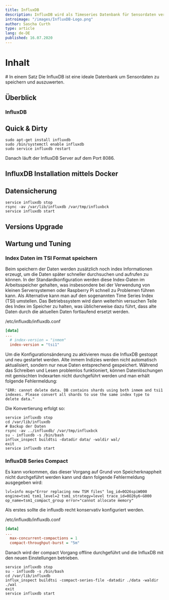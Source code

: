 ```yaml
---
title: InfluxDB
description: InfluxDB wird als Timeseries Datenbank für Sensordaten verwendet und mittels Grafana dargestellt
introimage: "/images/InfluxDB-Logo.png"
author: Sascha Curth
type: article
lang: de-DE
published: 16.07.2020
---
```

# Inhalt
<TOC />
# In einem Satz
Die InfluxDB ist eine ideale Datenbank um Sensordaten zu speichern und auszuwerten.

## Überblick

### InfluxDB

## Quick & Dirty
```shell
sudo apt-get install influxdb
sudo /bin/systemctl enable influxdb
sudo service influxdb restart
```
Danach läuft der InfluxDB Server auf dem Port 8086.

## InfluxDB Installation mittels Docker

## Datensicherung
```shell
service influxdb stop
rsync -av /var/lib/influxdb /var/tmp/influxbck
service influxdb start
```

## Versions Upgrade

## Wartung und Tuning

### Index Daten im TSI Format speichern

Beim speichern der Daten werden zusätzlich noch index Informationen erzeugt, um die Daten später schneller durchsuchen und aufrufen zu können. In der Standardkonfiguration werden diese Index-Daten im Arbeitsspeicher gehalten, was insbesondere bei der Verwendung von kleinen Serversystemen oder Raspberry Pi schnell zu Problemen führen kann. Als Alternative kann man auf den sogenannten Time Series Index (TSI) umstellen. Das Betriebssystem wird dann weiterhin versuchen Teile des Index im Speicher zu halten, was üblicherweise dazu führt, dass alte Daten durch die aktuellen Daten fortlaufend ersetzt werden.

/etc/influxdb/influxdb.conf
```ini
[data]
...
  # index-version = "inmem"
  index-version = "tsi1"
```

Um die Konfigurationsänderung zu aktivieren muss die InfluxDB gestoppt und neu gestartet werden. Alte inmem Indizies werden nicht automatisch aktualisiert, sondern nur neue Daten entsprechend gespeichert. Während das Schreiben und Lesen problemlos funktioniert, können Datenlöschungen mit gemischten Indexarten nicht durchgeführt werden und man erhält folgende Fehlermeldung:

```
"ERR: cannot delete data. DB contains shards using both inmem and tsi1 indexes. Please convert all shards to use the same index type to delete data."
```

Die Konvertierung erfolgt so:

```shell
service influxdb stop
cd /var/lib/influxdb
# Backup der Daten
rsync -av ../influxdb/ /var/tmp/influxbck
su - influxdb -s /bin/bash
influx_inspect buildtsi -datadir data/ -waldir wal/
exit
service influxdb start
```

### InfluxDB Series Compact
Es kann vorkommen, das dieser Vorgang auf Grund von Speicherknappheit nicht durchgeführt werden kann und dann folgende Fehlermeldung ausgegeben wird:

```
lvl=info msg="Error replacing new TSM files" log_id=0O26spiW000 engine=tsm1 tsm1_level=2 tsm1_strategy=level trace_id=0O26y6~G000 op_name=tsm1_compact_group error="cannot allocate memory"
```

Als erstes sollte die influxdb recht konservativ konfiguriert werden.

/etc/influxdb/influxdb.conf
```ini
[data]
...
  max-concurrent-compactions = 1
  compact-throughput-burst = "5m"
```

Danach wird der compact Vorgang offline durchgeführt und die InfluxDB mit den neuen Einstellungen betrieben.
```shell
service influxdb stop
su - influxdb -s /bin/bash
cd /var/lib/influxdb
influx_inspect buildtsi -compact-series-file -datadir ./data -waldir ./wal
exit
service influxdb start
```

